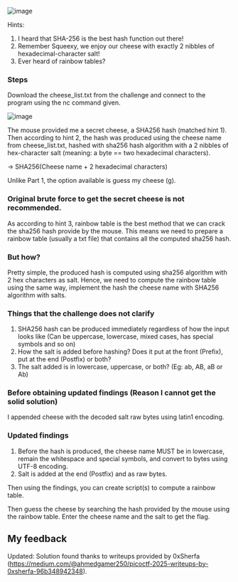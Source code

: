 ![image](https://github.com/user-attachments/assets/730378af-a81e-4a02-bb5b-2972276650b3)

Hints:
1. I heard that SHA-256 is the best hash function out there!
2. Remember Squeexy, we enjoy our cheese with exactly 2 nibbles of hexadecimal-character salt!
3. Ever heard of rainbow tables?

### Steps
Download the cheese_list.txt from the challenge and connect to the program using the nc command given.

![image](https://github.com/user-attachments/assets/396b8bb4-290c-4b83-981e-b3ffec4b8330)

The mouse provided me a secret cheese, a SHA256 hash (matched hint 1). Then according to hint 2, the hash was produced using the cheese name from cheese_list.txt, hashed with sha256 hash algorithm with a 2 nibbles of hex-character salt (meaning: a byte == two hexadecimal characters). 

-> SHA256(Cheese name + 2 hexadecimal characters)

Unlike Part 1, the option available is guess my cheese (g). 

### Original brute force to get the secret cheese is not recommended.
As according to hint 3, rainbow table is the best method that we can crack the sha256 hash provide by the mouse. This means we need to prepare a rainbow table (usually a txt file) that contains all the computed sha256 hash.

### But how?
Pretty simple, the produced hash is computed using sha256 algorithm with 2 hex characters as salt. Hence, we need to compute the rainbow table using the same way, implement the hash the cheese name with SHA256 algorithm with salts. 

### Things that the challenge does not clarify
1. SHA256 hash can be produced immediately regardless of how the input looks like (Can be uppercase, lowercase, mixed cases, has special symbols and so on)
2. How the salt is added before hashing? Does it put at the front (Prefix), put at the end (Postfix) or both?
3. The salt added is in lowercase, uppercase, or both? (Eg: ab, AB, aB or Ab)

### Before obtaining updated findings (Reason I cannot get the solid solution)
I appended cheese with the decoded salt raw bytes using latin1 encoding.

### Updated findings
1. Before the hash is produced, the cheese name MUST be in lowercase, remain the whitespace and special symbols, and convert to bytes using UTF-8 encoding.
2. Salt is added at the end (Postfix) and as raw bytes.

Then using the findings, you can create script(s) to compute a rainbow table.

Then guess the cheese by searching the hash provided by the mouse using the rainbow table. Enter the cheese name and the salt to get the flag.

## My feedback
Updated: Solution found thanks to writeups provided by 0xSherfa (https://medium.com/@ahmedgamer250/picoctf-2025-writeups-by-0xsherfa-96b348942348).
